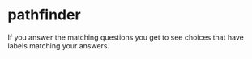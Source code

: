 # pathfinder
If you answer the matching questions you get to see choices that have labels matching your answers.

